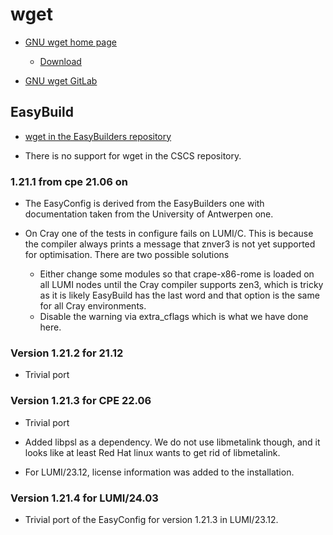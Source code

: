 # wget

  * [GNU wget home page](https://www.gnu.org/software/wget/)

      * [Download](https://ftp.gnu.org/gnu/wget/)

  * [GNU wget GitLab](https://gitlab.com/gnuwget/wget)


## EasyBuild

  * [wget in the EasyBuilders repository](https://github.com/easybuilders/easybuild-easyconfigs/tree/develop/easybuild/easyconfigs/w/wget)

  * There is no support for wget in the CSCS repository.


### 1.21.1 from cpe 21.06 on

  * The EasyConfig is derived from the EasyBuilders one with documentation taken from
    the University of Antwerpen one.

  * On Cray one of the tests in configure fails on LUMI/C. This is because
    the compiler always prints a message that znver3 is not yet supported
    for optimisation. There are two possible solutions
      * Either change some modules so that crape-x86-rome is loaded on all
        LUMI nodes until the Cray compiler supports zen3, which is tricky as
        it is likely EasyBuild has the last word and that option is the same
        for all Cray environments.
      * Disable the warning via extra_cflags which is what we have done here.

### Version 1.21.2 for 21.12

  * Trivial port

### Version 1.21.3 for CPE 22.06

  * Trivial port

  * Added libpsl as a dependency. We do not use libmetalink though, and it looks
    like at least Red Hat linux wants to get rid of libmetalink.

  * For LUMI/23.12, license information was added to the installation.


### Version 1.21.4 for LUMI/24.03

  * Trivial port of the EasyConfig for version 1.21.3 in LUMI/23.12.
